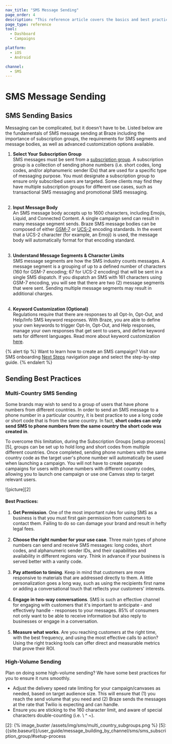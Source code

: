 ```yaml
---
nav_title: "SMS Message Sending"
page_order: 4
description: "This reference article covers the basics and best practices of SMS sending."
page_type: reference
tool:
  - Dashboard
  - Campaigns

platform:
  - iOS
  - Android

channel:
  - SMS
---
```


# SMS Message Sending

## SMS Sending Basics

Messaging can be complicated, but it doesn't have to be. Listed below are the fundamentals of SMS message sending at Braze including the importance of subscription groups, the requirements for SMS segments and message bodies, as well as advanced customization options available.

1. __Select Your Subscription Group__<br>
SMS messages must be sent from a [subscription group]({{site.baseurl}}/user_guide/onboarding_with_braze/sms_setup/sms_subscription_groups/). A subscription group is a collection of sending phone numbers (i.e. short codes, long codes, and/or alphanumeric sender IDs) that are used for a specific type of messaging purpose. You must designate a subscription group to ensure only subscribed users are targeted. Some clients may find they have multiple subscription groups for different use cases, such as transactional SMS messaging and promotional SMS messaging.<br><br>

2. __Input Message Body__<br>
An SMS message body accepts up to 1600 characters, including Emojis, Liquid, and Connected Content. A single campaign send can result in many message segment sends. Braze SMS message bodies can be composed of either [GSM-7](https://en.wikipedia.org/wiki/GSM_03.38) or [UCS-2](https://en.wikipedia.org/wiki/Universal_Coded_Character_Set) encoding standards. In the event that a UCS-2 character (for example, an Emoji) is used, the message body will automatically format for that encoding standard.<br><br> 

3. __Understand Message Segments & Character Limits__<br>
SMS message segments are how the SMS industry counts messages. A message segment is a grouping of up to a defined number of characters (160 for GSM-7 encoding; 67 for UCS-2 encoding) that will be sent in a single SMS dispatch. If you dispatch an SMS with 161 characters using GSM-7 encoding, you will see that there are two (2) message segments that were sent. Sending multiple message segments may result in additional charges.<br><br>

4. __Keyword Customization (Optional)__<br>
Regulations require that there are responses to all Opt-In, Opt-Out, and Help/Info SMS keyword responses. With Braze, you are able to define your own keywords to trigger Opt-In, Opt-Out, and Help responses, manage your own responses that get sent to users, and define keyword sets for different languages. Read more about keyword customization [here]({{site.baseurl}}/user_guide/message_building_by_channel/sms/keywords/).

{% alert tip %}
Want to learn how to create an SMS campaign? Visit our SMS onboarding [Next Steps]({{site.baseurl}}/user_guide/onboarding_with_braze/sms_setup/next_steps/) navigation page and select the step-by-step guide.
{% endalert %}

## Sending Best Practices

### Multi-Country SMS Sending
Some brands may wish to send to a group of users that have phone numbers from different countries. In order to send an SMS message to a phone number in a particular country, it is best practice to use a long code or short code that is from the same country. In fact, __short codes can only send SMS to phone numbers from the same country the short code was created in__. 

To overcome this limitation, during the Subscription Groups [setup process][5], groups can be set up to hold long and short codes from multiple different countries. Once completed, sending phone numbers with the same country code as the target user's phone number will automatically be used when launching a campaign. You will not have to create separate campaigns for users with phone numbers with different country codes, allowing you to launch one campaign or use one Canvas step to target relevant users.

![picture][2]

#### Best Practices:

1. __Get Permission__. One of the most important rules for using SMS as a business is that you must first gain permission from customers to contact them. Failing to do so can damage your brand and result in hefty legal fees.<br><br>
2. __Choose the right number for your use case__. Three main types of phone numbers can send and receive SMS messages: long codes, short codes, and alphanumeric sender IDs, and their capabilities and availability in different regions vary. Think in advance if your business is served better with a vanity code. <br><br>
3. __Pay attention to timing__. Keep in mind that customers are more responsive to materials that are addressed directly to them. A little personalization goes a long way, such as using the recipients first name or adding a conversational touch that reflects your customers' interests.<br><br>
4. __Engage in two-way conversations__. SMS is such an effective channel for engaging with customers that it's important to anticipate - and effectively handle - responses to your messages. 85% of consumers not only want to be able to receive information but also reply to businesses or engage in a conversation.<br><br>
5. __Measure what works__. Are you reaching customers at the right time, with the best frequency, and using the most effective calls to action? Using the right tracking tools can offer direct and measurable metrics that prove their ROI. 

### High-Volume Sending

Plan on doing some high-volume sending? We have some best practices for you to ensure it runs smoothly.

- Adjust the delivery speed rate limiting for your campaign/canvases as needed, based on target audience size. This will ensure that (1) you reach the send volume that you need and (2) Braze sends the messages at the rate that Twilio is expecting and can handle.
- Ensure you are sticking to the 160 character limit, and aware of special characters double-counting (i.e. \ ^ &#126;). 

[2]: {% image_buster /assets/img/sms/multi_country_subgroups.png %}
[5]: {{site.baseurl}}/user_guide/message_building_by_channel/sms/sms_subscription_group/#setup-process
